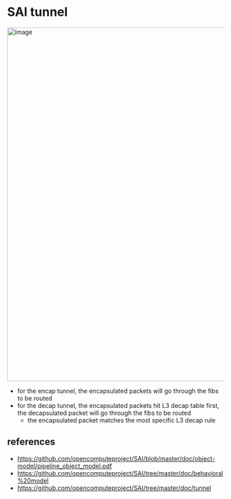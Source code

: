 # SAI tunnel
<img width="820" alt="image" src="https://github.com/lolyu/aoi/assets/35479537/f59b577f-1eb1-4493-8605-c19200913bf0">

* for the encap tunnel, the encapsulated packets will go through the fibs to be routed
* for the decap tunnel, the encapsulated packets hit L3 decap table first, the decapsulated packet will go through the fibs to be routed
    * the encapsulated packet matches the most specific L3 decap rule

## references
* https://github.com/opencomputeproject/SAI/blob/master/doc/object-model/pipeline_object_model.pdf
* https://github.com/opencomputeproject/SAI/tree/master/doc/behavioral%20model
* https://github.com/opencomputeproject/SAI/tree/master/doc/tunnel
